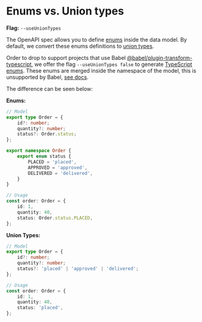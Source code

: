# Enums vs. Union types

**Flag:** `--useUnionTypes`

The OpenAPI spec allows you to define [enums](https://swagger.io/docs/specification/data-models/enums/) inside the
data model. By default, we convert these enums definitions to [union types](https://www.typescriptlang.org/docs/handbook/unions-and-intersections.html#union-types).

Order to drop to support projects that use Babel [@babel/plugin-transform-typescript](https://babeljs.io/docs/en/babel-plugin-transform-typescript),
we offer the flag `--useUnionTypes false` to generate [TypeScript enums](https://www.typescriptlang.org/docs/handbook/enums.html).
These enums are merged inside the namespace of the model, this is unsupported by Babel, [see docs](https://babeljs.io/docs/en/babel-plugin-transform-typescript#impartial-namespace-support).

The difference can be seen below:

**Enums:**

```typescript
// Model
export type Order = {
    id?: number;
    quantity?: number;
    status?: Order.status;
};

export namespace Order {
    export enum status {
        PLACED = 'placed',
        APPROVED = 'approved',
        DELIVERED = 'delivered',
    }
}

// Usage
const order: Order = {
    id: 1,
    quantity: 40,
    status: Order.status.PLACED,
};
```

**Union Types:**

```typescript
// Model
export type Order = {
    id?: number;
    quantity?: number;
    status?: 'placed' | 'approved' | 'delivered';
};

// Usage
const order: Order = {
    id: 1,
    quantity: 40,
    status: 'placed',
};
```
